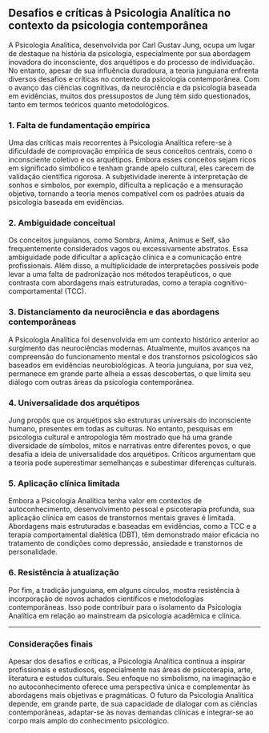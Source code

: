 
## Desafios e críticas à Psicologia Analítica no contexto da psicologia contemporânea

A Psicologia Analítica, desenvolvida por Carl Gustav Jung, ocupa um lugar de destaque na história da psicologia, especialmente por sua abordagem inovadora do inconsciente, dos arquétipos e do processo de individuação. No entanto, apesar de sua influência duradoura, a teoria junguiana enfrenta diversos desafios e críticas no contexto da psicologia contemporânea. Com o avanço das ciências cognitivas, da neurociência e da psicologia baseada em evidências, muitos dos pressupostos de Jung têm sido questionados, tanto em termos teóricos quanto metodológicos.

### 1. **Falta de fundamentação empírica**

Uma das críticas mais recorrentes à Psicologia Analítica refere-se à dificuldade de comprovação empírica de seus conceitos centrais, como o inconsciente coletivo e os arquétipos. Embora esses conceitos sejam ricos em significado simbólico e tenham grande apelo cultural, eles carecem de validação científica rigorosa. A subjetividade inerente à interpretação de sonhos e símbolos, por exemplo, dificulta a replicação e a mensuração objetiva, tornando a teoria menos compatível com os padrões atuais da psicologia baseada em evidências.

### 2. **Ambiguidade conceitual**

Os conceitos junguianos, como Sombra, Anima, Animus e Self, são frequentemente considerados vagos ou excessivamente abstratos. Essa ambiguidade pode dificultar a aplicação clínica e a comunicação entre profissionais. Além disso, a multiplicidade de interpretações possíveis pode levar a uma falta de padronização nos métodos terapêuticos, o que contrasta com abordagens mais estruturadas, como a terapia cognitivo-comportamental (TCC).

### 3. **Distanciamento da neurociência e das abordagens contemporâneas**

A Psicologia Analítica foi desenvolvida em um contexto histórico anterior ao surgimento das neurociências modernas. Atualmente, muitos avanços na compreensão do funcionamento mental e dos transtornos psicológicos são baseados em evidências neurobiológicas. A teoria junguiana, por sua vez, permanece em grande parte alheia a essas descobertas, o que limita seu diálogo com outras áreas da psicologia contemporânea.

### 4. **Universalidade dos arquétipos**

Jung propôs que os arquétipos são estruturas universais do inconsciente humano, presentes em todas as culturas. No entanto, pesquisas em psicologia cultural e antropologia têm mostrado que há uma grande diversidade de símbolos, mitos e narrativas entre diferentes povos, o que desafia a ideia de universalidade dos arquétipos. Críticos argumentam que a teoria pode superestimar semelhanças e subestimar diferenças culturais.

### 5. **Aplicação clínica limitada**

Embora a Psicologia Analítica tenha valor em contextos de autoconhecimento, desenvolvimento pessoal e psicoterapia profunda, sua aplicação clínica em casos de transtornos mentais graves é limitada. Abordagens mais estruturadas e baseadas em evidências, como a TCC e a terapia comportamental dialética (DBT), têm demonstrado maior eficácia no tratamento de condições como depressão, ansiedade e transtornos de personalidade.

### 6. **Resistência à atualização**

Por fim, a tradição junguiana, em alguns círculos, mostra resistência à incorporação de novos achados científicos e metodologias contemporâneas. Isso pode contribuir para o isolamento da Psicologia Analítica em relação ao mainstream da psicologia acadêmica e clínica.

---

### **Considerações finais**

Apesar dos desafios e críticas, a Psicologia Analítica continua a inspirar profissionais e estudiosos, especialmente nas áreas de psicoterapia, arte, literatura e estudos culturais. Seu enfoque no simbolismo, na imaginação e no autoconhecimento oferece uma perspectiva única e complementar às abordagens mais objetivas e pragmáticas. O futuro da Psicologia Analítica depende, em grande parte, de sua capacidade de dialogar com as ciências contemporâneas, adaptar-se às novas demandas clínicas e integrar-se ao corpo mais amplo do conhecimento psicológico.
```
